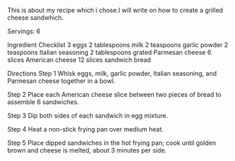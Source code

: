 This is about my recipe which i chose.I will write on how to create a grilled cheese sandwhich.


Servings:
6

Ingredient Checklist
3 eggs
2 tablespoons milk
2 teaspoons garlic powder
2 teaspoons Italian seasoning
2 tablespoons grated Parmesan cheese
6 slices American cheese
12 slices sandwich bread

Directions
Step 1
Whisk eggs, milk, garlic powder, Italian seasoning, and Parmesan cheese together in a bowl.

Step 2
Place each American cheese slice between two pieces of bread to assemble 6 sandwiches.

Step 3
Dip both sides of each sandwich in egg mixture.

Step 4
Heat a non-stick frying pan over medium heat.

Step 5
Place dipped sandwiches in the hot frying pan; cook until golden brown and cheese is melted, about 3 minutes per side.
